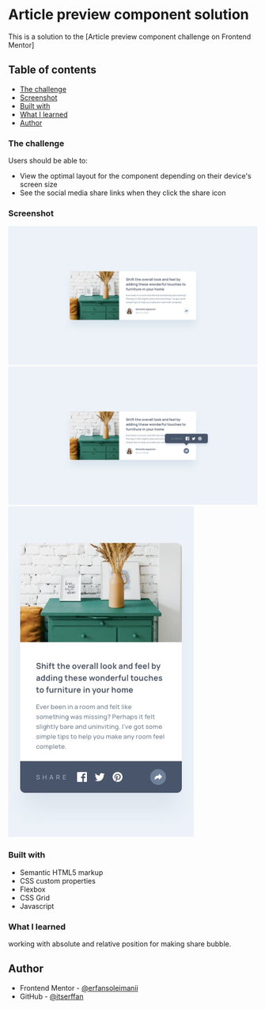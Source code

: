 # Article preview component solution

This is a solution to the [Article preview component challenge on Frontend Mentor]

## Table of contents

- [The challenge](#the-challenge)
- [Screenshot](#screenshot)
- [Built with](#built-with)
- [What I learned](#what-i-learned)
- [Author](#author)

### The challenge

Users should be able to:

- View the optimal layout for the component depending on their device's screen size
- See the social media share links when they click the share icon

### Screenshot

![](./design/desktop-design.jpg)
![](./design/desktop-active-state.jpg)
![](./design/mobile-active-state.jpg)

### Built with

- Semantic HTML5 markup
- CSS custom properties
- Flexbox
- CSS Grid
- Javascript

### What I learned

working with absolute and relative position for making share bubble.

## Author

- Frontend Mentor - [@erfansoleimanii](https://www.frontendmentor.io/profile/itserffan)
- GitHub - [@itserffan](https://github.com/itserffan)
